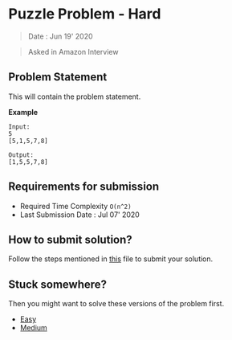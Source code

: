 # Puzzle Problem - Hard

> Date : Jun 19' 2020

> Asked in Amazon Interview

## Problem Statement

This will contain the problem statement.

**Example**

```
Input:
5
[5,1,5,7,8]

Output:
[1,5,5,7,8]
```

## Requirements for submission

- Required Time Complexity `O(n^2)`
- Last Submission Date : Jul 07' 2020

## How to submit solution?

Follow the steps mentioned in [this](../../CONTRIBUTING.md) file to submit your solution.

## Stuck somewhere?

Then you might want to solve these versions of the problem first.

- [Easy](../../Easy/2.%20Puzzle%20Problem/README.md)
- [Medium](../../Medium/2.%20Puzzle%20Problem/README.md)
